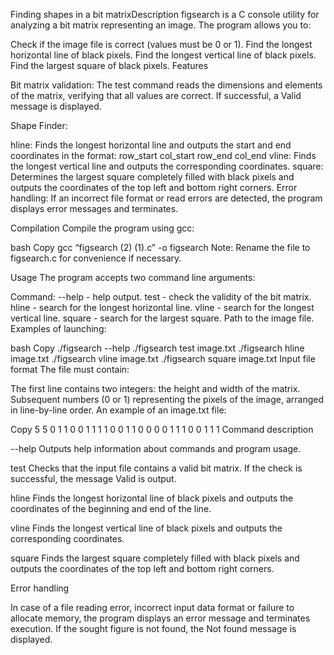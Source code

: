 Finding shapes in a bit matrixDescription
figsearch is a C console utility for analyzing a bit matrix representing an image. The program allows you to:

Check if the image file is correct (values must be 0 or 1).
Find the longest horizontal line of black pixels.
Find the longest vertical line of black pixels.
Find the largest square of black pixels.
Features

Bit matrix validation:
The test command reads the dimensions and elements of the matrix, verifying that all values are correct. If successful, a Valid message is displayed.

Shape Finder:

hline: Finds the longest horizontal line and outputs the start and end coordinates in the format:
row_start col_start row_end col_end
vline: Finds the longest vertical line and outputs the corresponding coordinates.
square: Determines the largest square completely filled with black pixels and outputs the coordinates of the top left and bottom right corners.
Error handling:
If an incorrect file format or read errors are detected, the program displays error messages and terminates.

Compilation
Compile the program using gcc:

bash
Copy
gcc “figsearch (2) (1).c” -o figsearch
Note: Rename the file to figsearch.c for convenience if necessary.

Usage
The program accepts two command line arguments:

Command:
--help - help output.
test - check the validity of the bit matrix.
hline - search for the longest horizontal line.
vline - search for the longest vertical line.
square - search for the largest square.
Path to the image file.
Examples of launching:

bash
Copy
./figsearch --help
./figsearch test image.txt
./figsearch hline image.txt
./figsearch vline image.txt
./figsearch square image.txt
Input file format
The file must contain:

The first line contains two integers: the height and width of the matrix.
Subsequent numbers (0 or 1) representing the pixels of the image, arranged in line-by-line order.
An example of an image.txt file:

Copy
5 5
0 1 1 0 0
1 1 1 1 0
0 1 1 0 0
0 0 1 1 1
0 0 1 1 1
Command description

--help
Outputs help information about commands and program usage.

test
Checks that the input file contains a valid bit matrix. If the check is successful, the message Valid is output.

hline
Finds the longest horizontal line of black pixels and outputs the coordinates of the beginning and end of the line.

vline
Finds the longest vertical line of black pixels and outputs the corresponding coordinates.

square
Finds the largest square completely filled with black pixels and outputs the coordinates of the top left and bottom right corners.

Error handling

In case of a file reading error, incorrect input data format or failure to allocate memory, the program displays an error message and terminates execution.
If the sought figure is not found, the Not found message is displayed.
